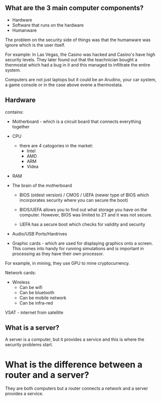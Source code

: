## What are the 3 main computer components?
- Hardware 
- Software that runs on the hardware 
- Humanware 

The problem on the security side of things was that the humanware was ignore which is the user itself. 

For example: In Las Vegas, the Casino was hacked and Casino's have high security levels. They later found out that the teachnician bought a thermostat which had a bug in it and this managed to infiltrate the entire system.

Computers are not just laptops but it could be an Arudino, your car system, a game console or in the case above evene a thermostata. 

## Hardware 
contains:
- Motherboard - which is a circuit board that connects everything together
- CPU 
  - there are 4 catogories in the market:
    - Intel
    - AMD
    - ARM
    - Videa
- RAM
- The brain of the motherboard 
  - BIOS (oldest version) / CMOS / UEFA (newer type of BIOS which incorporates security where you can secure the boot)
    
  - BIOS/UEFA allows you to find out what storage you have on the computer. However, BIOS was limited to 2T and it was not secure. 
    
  - UEFA has a secure boot which checks for validity and security
    
- Audio/USB Ports/Hardrives
- Graphic cards - which are used for displaying graphics onto a screen. This comes into handy for running simulations and is important in processing as they have their own processor.

For example, in mining, they use GPU to mine cryptocurrency.

Network cards:
- Wireless
    - Can be wifi
    - Can be bluetooth
    - Can be mobile network
    - Can be infra-red
    
VSAT - internet from satellite 

## What is a server?
A server is a computer, but it provides a service and this is where the security problems start.

# What is the difference between a router and a server?
They are both computers but a router connects a network and a server provides a service.
    
